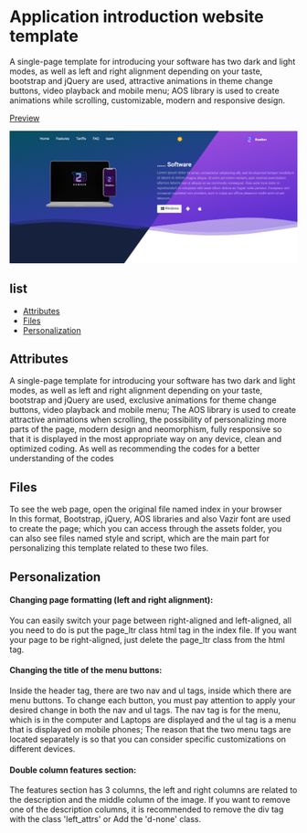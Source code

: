 # Application introduction website template

A single-page template for introducing your software has two dark and light modes, as well as left and right alignment depending on your taste, bootstrap and jQuery are used, attractive animations in theme change buttons, video playback and mobile menu;  AOS library is used to create animations while scrolling, customizable, modern and responsive design.

[Preview][Preview]

[![Preview][Banner]][Banner]

## list
- [Attributes](#attributes)
- [Files](#files)
- [Personalization](#personalization)

## Attributes

A single-page template for introducing your software has two dark and light modes, as well as left and right alignment depending on your taste, bootstrap and jQuery are used, exclusive animations for theme change buttons, video playback and mobile menu;  The AOS library is used to create attractive animations when scrolling, the possibility of personalizing more parts of the page, modern design and neomorphism, fully responsive so that it is displayed in the most appropriate way on any device, clean and optimized coding.  As well as recommending the codes for a better understanding of the codes

## Files

To see the web page, open the original file named index in your browser
 <br/>
In this format, Bootstrap, jQuery, AOS libraries and also Vazir font are used to create the page;  which you can access through the assets folder, you can also see files named style and script, which are the main part for personalizing this template related to these two files.

## Personalization

#### Changing page formatting (left and right alignment):

You can easily switch your page between right-aligned and left-aligned, all you need to do is put the page_ltr class html tag in the index file. If you want your page to be right-aligned, just delete the page_ltr class from the html tag.


#### Changing the title of the menu buttons:

Inside the header tag, there are two nav and ul tags, inside which there are menu buttons. To change each button, you must pay attention to apply your desired change in both the nav and ul tags. The nav tag is for the menu, which is in the computer and  Laptops are displayed and the ul tag is a menu that is displayed on mobile phones;  The reason that the two menu tags are located separately is so that you can consider specific customizations on different devices.


#### Double column features section:

The features section has 3 columns, the left and right columns are related to the description and the middle column of the image. If you want to remove one of the description columns, it is recommended to remove the div tag with the class 'left_attrs' or Add the 'd-none' class.


[Preview]: https://mjavadh.github.io/Application-introduction-website-template/
[Banner]: https://github.com/MjavadH/Application-introduction-website-template/blob/master/docx/preview/Banner-ltr.png "Banner"
